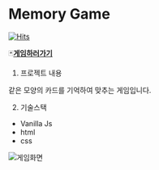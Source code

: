# Memory Game

[![Hits](https://hits.seeyoufarm.com/api/count/incr/badge.svg?url=https%3A%2F%2Fgithub.com%2FJunH-K%2Fmemory-game)](https://hits.seeyoufarm.com)

:black_joker:[**게임하러가기**](https://JunH-K.github.io/memory-game/)


1. 프로젝트 내용

같은 모양의 카드를 기억하여 맞추는 게임입니다.

2. 기술스택

* Vanilla Js
* html
* css

![게임화면](https://JunH-K.github.io/memory-game/dist/images/4fe56df00fa4a07a03b2a02426df20fa.png)


